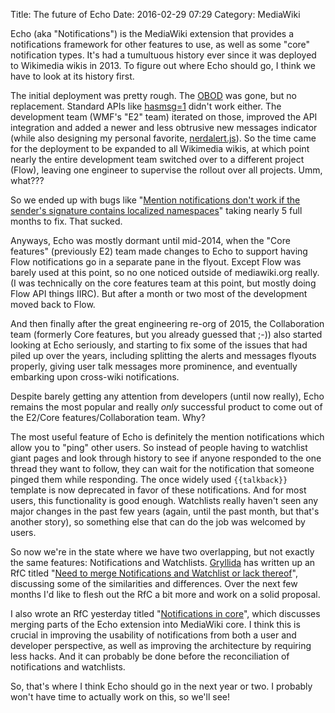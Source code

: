 Title: The future of Echo
Date: 2016-02-29 07:29
Category: MediaWiki

Echo (aka "Notifications") is the MediaWiki extension that provides a notifications framework for other features to use, as well as some "core" notification types. It's had a tumultuous history ever since it was deployed to Wikimedia wikis in 2013. To figure out where Echo should go, I think we have to look at its history first.

The initial deployment was pretty rough. The [OBOD](https://meta.wikimedia.org/wiki/New_messages_notification) was gone, but no replacement. Standard APIs like [hasmsg=1](https://www.mediawiki.org/wiki/API:Userinfo) didn't work either. The development team (WMF's "E2" team) iterated on those, improved the API integration and added a newer and less obtrusive new messages indicator (while also designing my personal favorite, [nerdalert.js](https://en.wikipedia.org/wiki/User:Kaldari/nerdalert.js)). So the time came for the deployment to be expanded to all Wikimedia wikis, at which point nearly the entire development team switched over to a different project (Flow), leaving one engineer to supervise the rollout over all projects. Umm, what???

So we ended up with bugs like "[Mention notifications don't work if the sender's signature contains localized namespaces](https://phabricator.wikimedia.org/T55132)" taking nearly 5 full months to fix. That sucked.

Anyways, Echo was mostly dormant until mid-2014, when the "Core features" (previously E2) team made changes to Echo to support having Flow notifications go in a separate pane in the flyout. Except Flow was barely used at this point, so no one noticed outside of mediawiki.org really. (I was technically on the core features team at this point, but mostly doing Flow API things IIRC). But after a month or two most of the development moved back to Flow.

And then finally after the great engineering re-org of 2015, the Collaboration team (formerly Core features, but you already guessed that ;-)) also started looking at Echo seriously, and starting to fix some of the issues that had piled up over the years, including splitting the alerts and messages flyouts properly, giving user talk messages more prominence, and eventually embarking upon cross-wiki notifications.

Despite barely getting any attention from developers (until now really), Echo remains the most popular and really *only* successful product to come out of the E2/Core features/Collaboration team. Why?

The most useful feature of Echo is definitely the mention notifications which allow you to "ping" other users. So instead of people having to watchlist giant pages and look through history to see if anyone responded to the one thread they want to follow, they can wait for the notification that someone pinged them while responding. The once widely used <code>{{talkback}}</code> template is now deprecated in favor of these notifications. And for most users, this functionality is good enough. Watchlists really haven't seen any major changes in the past few years (again, until the past month, but that's another story), so something else that can do the job was welcomed by users.

So now we're in the state where we have two overlapping, but not exactly the same features: Notifications and Watchlists. [Gryllida](https://www.mediawiki.org/wiki/User:Gryllida) has written up an RfC titled "[Need to merge Notifications and Watchlist or lack thereof](https://www.mediawiki.org/wiki/Requests_for_comment/Need_to_merge_Notifications_and_Watchlist_or_lack_thereof)", discussing some of the similarities and differences. Over the next few months I'd like to flesh out the RfC a bit more and work on a solid proposal.

I also wrote an RfC yesterday titled "[Notifications in core](https://www.mediawiki.org/wiki/Requests_for_comment/Notifications_in_core)", which discusses merging parts of the Echo extension into MediaWiki core. I think this is crucial in improving the usability of notifications from both a user and developer perspective, as well as improving the architecture by requiring less hacks. And it can probably be done before the reconciliation of notifications and watchlists.

So, that's where I think Echo should go in the next year or two. I probably won't have time to actually work on this, so we'll see!
